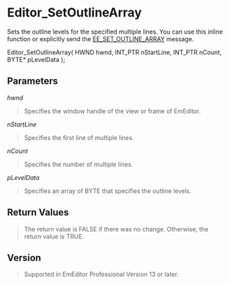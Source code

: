 # Editor\_SetOutlineArray

Sets the outline levels for the specified multiple lines. You can use this inline function or explicitly send the
[EE\_SET\_OUTLINE\_ARRAY](../message/ee_set_outline_array) message.

Editor\_SetOutlineArray( HWND hwnd, INT\_PTR nStartLine, INT\_PTR nCount, BYTE\* pLevelData );

## Parameters

_hwnd_

> Specifies the window handle of the view or frame of EmEditor.

_nStartLine_

> Specifies the first line of multiple lines.

_nCount_

> Specifies the number of multiple lines.

_pLevelData_

> Specifies an array of BYTE that specifies the outline levels.

## Return Values

> The return value is FALSE if there was no change. Otherwise, the return
> value is TRUE.

## Version

> Supported in EmEditor Professional Version 13 or later.
